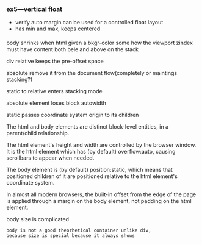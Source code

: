### ex5—vertical float

* verify auto margin can be used for a controlled float layout
* has min and max, keeps centered

####

body shrinks when html given a bkgr-color
some how the viewport zindex must have content both bele and above on the stack

div relative keeps the pre-offset space


absolute remove it from the document flow(completely or maintings stacking?)

static to relative enters stacking mode

absolute element loses block autowidth



static passes coordinate system origin to its children


The html and body elements are distinct block-level entities, in a parent/child relationship.

The html element's height and width are controlled by the browser window.
It is the html element which has (by default) overflow:auto, causing scrollbars to appear when needed.

The body element is (by default) position:static,
which means that positioned children of it are positioned relative to the html element's coordinate system.

In almost all modern browsers, the built-in offset from the edge of the page is applied through a margin on the body element, not padding on the html element.


body size is complicated

    body is not a good theorhetical container unlike div,
    because size is special because it always shows


